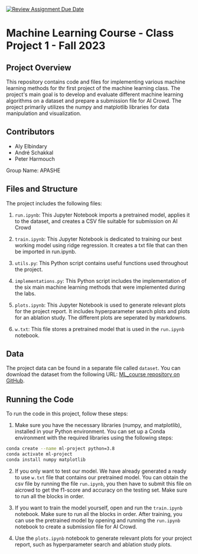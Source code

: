 [![Review Assignment Due Date](https://classroom.github.com/assets/deadline-readme-button-24ddc0f5d75046c5622901739e7c5dd533143b0c8e959d652212380cedb1ea36.svg)](https://classroom.github.com/a/U9FTc9i_)

# Machine Learning Course - Class Project 1 - Fall 2023

## Project Overview

This repository contains code and files for implementing various machine learning methods for thr first project of the machine learning class. The project's main goal is to develop and evaluate different machine learning algorithms on a dataset and prepare a submission file for AI Crowd. The project primarily utilizes the numpy and matplotlib libraries for data manipulation and visualization.

## Contributors

- Aly Elbindary
- André Schakkal
- Peter Harmouch

Group Name: APASHE

## Files and Structure

The project includes the following files:

1. `run.ipynb`: This Jupyter Notebook imports a pretrained model, applies it to the dataset, and creates a CSV file suitable for submission on AI Crowd

2. `train.ipynb`: This Jupyter Notebook is dedicated to training our best working model using ridge regression. It creates a txt file that can then be imported in run.ipynb.

3. `utils.py`: This Python script contains useful functions used throughout the project.

4. `implementations.py`: This Python script includes the implementation of the six main machine learning methods that were implemented during the labs.

5. `plots.ipynb`: This Jupyter Notebook is used to generate relevant plots for the project report. It includes hyperparameter search plots and plots for an ablation study. The different plots are seperated by markdowns.

6. `w.txt`: This file stores a pretrained model that is used in the `run.ipynb` notebook.

## Data

The project data can be found in a separate file called `dataset`. You can download the dataset from the following URL: [ML_course repository on GitHub](https://github.com/epfml/ML_course).


## Running the Code

To run the code in this project, follow these steps:

1. Make sure you have the necessary libraries (numpy, and matplotlib), installed in your Python environment. You can set up a Conda environment with the required libraries using the following steps:

```bash
conda create --name ml-project python=3.8
conda activate ml-project
conda install numpy matplotlib
```

2. If you only want to test our model. We have already generated a ready to use `w.txt` file that contains our pretrained model. You can obtain the csv file by running the file `run.ipynb`, you then have to submit this file on aicrowd to get the f1-score and accuracy on the testing set. Make sure to run all the blocks in order.

2. If you want to train the model yourself, open and run the `train.ipynb` notebook. Make sure to run all the blocks in order. After training, you can use the pretrained model by opening and running the `run.ipynb` notebook to create a submission file for AI Crowd.

4. Use the `plots.ipynb` notebook to generate relevant plots for your project report, such as hyperparameter search and ablation study plots.
